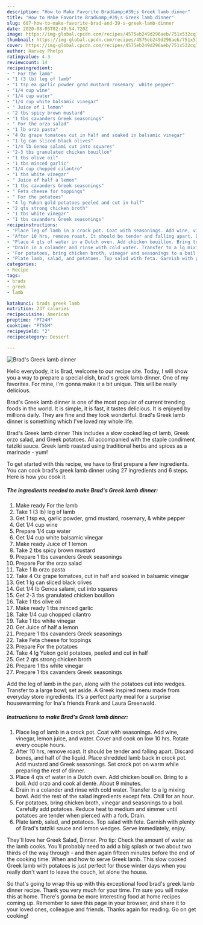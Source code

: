 ```yaml
---
description: "How to Make Favorite Brad&amp;#39;s Greek lamb dinner"
title: "How to Make Favorite Brad&amp;#39;s Greek lamb dinner"
slug: 687-how-to-make-favorite-brad-and-39-s-greek-lamb-dinner
date: 2020-08-05T02:49:54.720Z
image: https://img-global.cpcdn.com/recipes/4575eb249d296aeb/751x532cq70/brads-greek-lamb-dinner-recipe-main-photo.jpg
thumbnail: https://img-global.cpcdn.com/recipes/4575eb249d296aeb/751x532cq70/brads-greek-lamb-dinner-recipe-main-photo.jpg
cover: https://img-global.cpcdn.com/recipes/4575eb249d296aeb/751x532cq70/brads-greek-lamb-dinner-recipe-main-photo.jpg
author: Harvey Phelps
ratingvalue: 4.3
reviewcount: 14
recipeingredient:
- " For the lamb"
- "1 (3 lb) leg of lamb"
- "1 tsp ea garlic powder grnd mustard rosemary  white pepper"
- "1/4 cup wine"
- "1/4 cup water"
- "1/4 cup white balsamic vinegar"
- " Juice of 1 lemon"
- "2 tbs spicy brown mustard"
- "1 tbs cavanders Greek seasonings"
- " For the orzo salad"
- "1 lb orzo pasta"
- "4 Oz grape tomatoes cut in half and soaked in balsamic vinegar"
- "1 lg can sliced black olives"
- "1/4 lb Genoa salami cut into squares"
- "2-3 tbs granulated chicken bouillon"
- "1 tbs olive oil"
- "1 tbs minced garlic"
- "1/4 cup chopped cilantro"
- "1 tbs white vinegar"
- " Juice of half a lemon"
- "1 tbs cavanders Greek seasonings"
- " Feta cheese for toppings"
- " For the potatoes"
- "4 lg Yukon gold potatoes peeled and cut in half"
- "2 qts strong chicken broth"
- "1 tbs white vinegar"
- "1 tbs cavanders Greek seasonings"
recipeinstructions:
- "Place leg of lamb in a crock pot. Coat with seasonings. Add wine, vinegar, lemon juice, and water. Cover and cook on low 10 hrs. Rotate every couple hours."
- "After 10 hrs, remove roast. It should be tender and falling apart. Discard bones, and half of the liquid. Place shredded lamb back in crock pot. Add mustard and Greek seasonings. Set crock pot on warm while preparing the rest of dinner."
- "Place 4 qts of water in a Dutch oven. Add chicken bouillon. Bring to a boil. Add orzo and cook al dentè. About 9 minutes."
- "Drain in a colander and rinse with cold water. Transfer to a lg mixing bowl. Add the rest of the salad ingredients except feta. Chill for an hour."
- "For potatoes, bring chicken broth, vinegar and seasonings to a boil. Carefully add potatoes. Reduce heat to medium and simmer until potatoes are tender when pierced with a fork. Drain."
- "Plate lamb, salad, and potatoes. Top salad with feta. Garnish with plenty of Brad&#39;s tatziki sauce and lemon wedges. Serve immediately, enjoy."
categories:
- Recipe
tags:
- brads
- greek
- lamb

katakunci: brads greek lamb 
nutrition: 237 calories
recipecuisine: American
preptime: "PT24M"
cooktime: "PT55M"
recipeyield: "2"
recipecategory: Dessert

---
```



![Brad&#39;s Greek lamb dinner](https://img-global.cpcdn.com/recipes/4575eb249d296aeb/751x532cq70/brads-greek-lamb-dinner-recipe-main-photo.jpg)

Hello everybody, it is Brad, welcome to our recipe site. Today, I will show you a way to prepare a special dish, brad&#39;s greek lamb dinner. One of my favorites. For mine, I'm gonna make it a bit unique. This will be really delicious.

Brad&#39;s Greek lamb dinner is one of the most popular of current trending foods in the world. It is simple, it is fast, it tastes delicious. It is enjoyed by millions daily. They are fine and they look wonderful. Brad&#39;s Greek lamb dinner is something which I've loved my whole life.

Brad&#39;s Greek lamb dinner This includes a slow cooked leg of lamb, Greek orzo salad, and Greek potatoes. All accompanied with the staple condiment tatziki sauce. Greek lamb roasted using traditional herbs and spices as a marinade - yum!


To get started with this recipe, we have to first prepare a few ingredients. You can cook brad&#39;s greek lamb dinner using 27 ingredients and 6 steps. Here is how you cook it.

<!--inarticleads1-->

##### The ingredients needed to make Brad&#39;s Greek lamb dinner:

1. Make ready  For the lamb
1. Take 1 (3 lb) leg of lamb
1. Get 1 tsp ea, garlic powder, grnd mustard, rosemary, &amp; white pepper
1. Get 1/4 cup wine
1. Prepare 1/4 cup water
1. Get 1/4 cup white balsamic vinegar
1. Make ready  Juice of 1 lemon
1. Take 2 tbs spicy brown mustard
1. Prepare 1 tbs cavanders Greek seasonings
1. Prepare  For the orzo salad
1. Take 1 lb orzo pasta
1. Take 4 Oz grape tomatoes, cut in half and soaked in balsamic vinegar
1. Get 1 lg can sliced black olives
1. Get 1/4 lb Genoa salami, cut into squares
1. Get 2-3 tbs granulated chicken bouillon
1. Take 1 tbs olive oil
1. Make ready 1 tbs minced garlic
1. Take 1/4 cup chopped cilantro
1. Take 1 tbs white vinegar
1. Get  Juice of half a lemon
1. Prepare 1 tbs cavanders Greek seasonings
1. Take  Feta cheese for toppings
1. Prepare  For the potatoes
1. Take 4 lg Yukon gold potatoes, peeled and cut in half
1. Get 2 qts strong chicken broth
1. Prepare 1 tbs white vinegar
1. Prepare 1 tbs cavanders Greek seasonings


Add the leg of lamb in the pan, along with the potatoes cut into wedges. Transfer to a large bowl; set aside. A Greek inspired menu made from everyday store ingredients. It&#39;s a perfect party meal for a surprise housewarming for Ina&#39;s friends Frank and Laura Greenwald. 

<!--inarticleads2-->

##### Instructions to make Brad&#39;s Greek lamb dinner:

1. Place leg of lamb in a crock pot. Coat with seasonings. Add wine, vinegar, lemon juice, and water. Cover and cook on low 10 hrs. Rotate every couple hours.
1. After 10 hrs, remove roast. It should be tender and falling apart. Discard bones, and half of the liquid. Place shredded lamb back in crock pot. Add mustard and Greek seasonings. Set crock pot on warm while preparing the rest of dinner.
1. Place 4 qts of water in a Dutch oven. Add chicken bouillon. Bring to a boil. Add orzo and cook al dentè. About 9 minutes.
1. Drain in a colander and rinse with cold water. Transfer to a lg mixing bowl. Add the rest of the salad ingredients except feta. Chill for an hour.
1. For potatoes, bring chicken broth, vinegar and seasonings to a boil. Carefully add potatoes. Reduce heat to medium and simmer until potatoes are tender when pierced with a fork. Drain.
1. Plate lamb, salad, and potatoes. Top salad with feta. Garnish with plenty of Brad&#39;s tatziki sauce and lemon wedges. Serve immediately, enjoy.


They&#39;ll love her Greek Salad, Dinner. Pro tip: Check the amount of water as the lamb cooks. You&#39;ll probably need to add a big splash or two about two thirds of the way through - and then again fifteen minutes before the end of the cooking time. When and how to serve Greek lamb. This slow cooked Greek lamb with potatoes is just perfect for those winter days when you really don&#39;t want to leave the couch, let alone the house. 

So that's going to wrap this up with this exceptional food brad&#39;s greek lamb dinner recipe. Thank you very much for your time. I'm sure you will make this at home. There's gonna be more interesting food at home recipes coming up. Remember to save this page in your browser, and share it to your loved ones, colleague and friends. Thanks again for reading. Go on get cooking!
